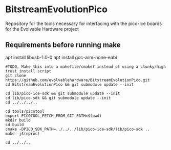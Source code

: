# BitstreamEvolutionPico
Repository for the tools necessary for interfacing with the pico-ice boards for the Evolvable Hardware project

## Requirements before running make
apt install libusb-1.0-0
apt install gcc-arm-none-eabi


```
#TODO, Make this into a makefile/cmake? instead of using a clunky/high trust install script
git clone https://github.com/evolvablehardware/BitstreamEvolutionPico.git
cd BitstreamEvolutionPico && git submodule update --init 

cd lib/pico-ice-sdk && git submodule update --init
cd lib/pico-sdk && git submodule update --init
cd ../../../..

cd tools/picotool 
export PICOTOOL_FETCH_FROM_GIT_PATH=$(pwd)
mkdir build 
cd build 
cmake -DPICO_SDK_PATH=../../../lib/pico-ice-sdk/lib/pico-sdk ..
make -j$(nproc)

cd ../../..
```
